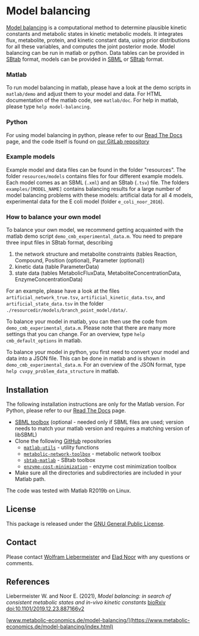 Model balancing
===============

[Model balancing](https://www.metabolic-economics.de/model-balancing/index.html) is a computational method to
determine plausible kinetic constants and metabolic states in kinetic metabolic models. It integrates flux,
metabolite, protein, and kinetic constant data, using prior distributions for all these variables, and
computes the joint posterior mode.
Model balancing can be run in matlab or python. Data tables can be provided in [SBtab](https://www.sbtab.net)
format, models can be provided in  [SBML](http://sbml.org) or  [SBtab](https://www.sbtab.net) format.

### Matlab
To run model balancing in matlab, please have a look at the demo scripts in `matlab/demo` and adjust them to your model and data.
For HTML documentation of the matlab code, see `matlab/doc`. For help in matlab, please type `help model-balancing`.

### Python
For using model balancing in python, please refer to our [Read The Docs](https://model-balancing.readthedocs.io/en/latest/index.html) page,
and the code itself is found on [our GitLab repository](https://gitlab.com/elad.noor/model-balancing)

### Example models
Example model and data files can be found in the folder "resources". 
The folder `resources/models` contains files for four different example models. 
Each model comes as an SBML (`.xml`) and an SBtab (`.tsv`) file. 
The folders `examples/[MODEL_NAME]` contains balancing results for a large number of model balancing problems
with these models: artificial data for all 4 models, experimental data for the E coli model (folder `e_coli_noor_2016`).

### How to balance your own model
To balance your own model, we recommend getting acquainted with the matlab demo script `demo_cmb_experimental_data.m`.
You need to prepare three input files in SBtab format, describing

1. the network structure and metabolite constraints (tables Reaction, Compound, Position (optional), Parameter (optional))
2. kinetic data (table ParameterData)
3. state data (tables MetabolicFluxData, MetaboliteConcentrationData, EnzymeConcentrationData)

For an example, please have a look at the files `artificial_network_true.tsv`, `artificial_kinetic_data.tsv`,
and `artificial_state_data.tsv` in the folder `./resourcedir/models/branch_point_model/data/`.

To balance your model in matlab, you can then use the code from `demo_cmb_experimental_data.m`.
Please note that there are many more settings that you can change. For an overview, type `help cmb_default_options` in matlab.

To balance your model in python, you first need to convert your model and data into a JSON file.
This can be done in matlab and is shown in `demo_cmb_experimental_data.m`. For an overview of the JSON format,
type `help cvxpy_problem_data_structure` in matlab.

## Installation
The following installation instructions are only for the Matlab version.
For Python, please refer to our [Read The Docs](https://model-balancing.readthedocs.io/en/latest/index.html) page.

- [SBML toolbox](http://sbml.org/Software/SBMLToolbox) (optional - needed only if SBML files are used;
  version needs to match your matlab version and  requires a matching version of libSBML)
- Clone the following [GitHub](https://github.com/liebermeister) repositories
    - [`matlab-utils`](https://github.com/liebermeister/matlab-utils) - utility functions
    - [`metabolic-network-toolbox`](https://github.com/liebermeister/metabolic-network-toolbox) - metabolic network toolbox
    - [`sbtab-matlab`](https://github.com/liebermeister/sbtab-matlab) - SBtab toolbox
    - [`enzyme-cost-minimization`](https://github.com/liebermeister/enzyme-cost-minimization) - enzyme cost minimization toolbox
- Make sure all the directories and subdirectories are included in your Matlab path.

The code was tested with Matlab R2019b on Linux. 

## License
This package is released under the [GNU General Public License](LICENSE).

## Contact
Please contact [Wolfram Liebermeister](mailto:wolfram.liebermeister@gmail.com)
and [Elad Noor](mailto:elad.noor@weizmann.ac.il) with any questions or comments.

## References
Liebermeister W. and Noor E. (2021), *Model balancing: in search of consistent
metabolic states and in-vivo kinetic constants*
[bioRxiv doi:10.1101/2019.12.23.887166v2](https://www.biorxiv.org/content/10.1101/2019.12.23.887166v2)

[www.metabolic-economics.de/model-balancing/](https://www.metabolic-economics.de/model-balancing/index.html)
